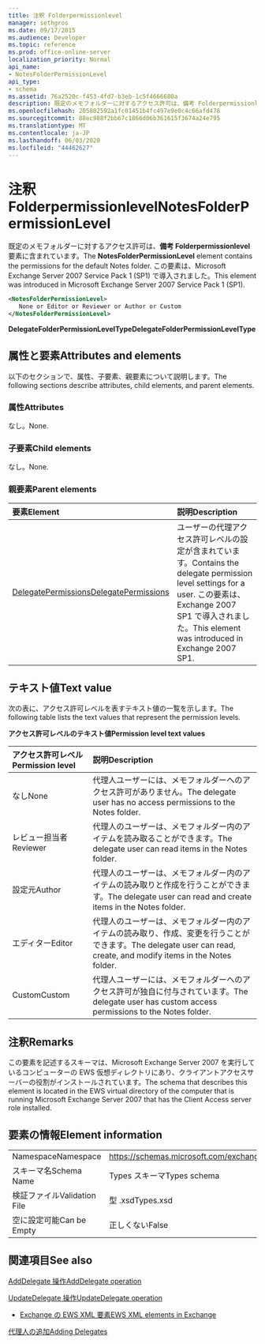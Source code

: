 ```yaml
---
title: 注釈 Folderpermissionlevel
manager: sethgros
ms.date: 09/17/2015
ms.audience: Developer
ms.topic: reference
ms.prod: office-online-server
localization_priority: Normal
api_name:
- NotesFolderPermissionLevel
api_type:
- schema
ms.assetid: 76a2520c-f453-4fd7-b3eb-1c5f4666680a
description: 既定のメモフォルダーに対するアクセス許可は、備考 Folderpermissionlevel 要素に含まれています。 この要素は、Microsoft Exchange Server 2007 Service Pack 1 (SP1) で導入されました。
ms.openlocfilehash: 205802592a1fc01451b4fc497e9e0c4c66afd478
ms.sourcegitcommit: 88ec988f2bb67c1866d06b361615f3674a24e795
ms.translationtype: MT
ms.contentlocale: ja-JP
ms.lasthandoff: 06/03/2020
ms.locfileid: "44462627"
---
```

# <a name="notesfolderpermissionlevel"></a><span data-ttu-id="53c98-104">注釈 Folderpermissionlevel</span><span class="sxs-lookup"><span data-stu-id="53c98-104">NotesFolderPermissionLevel</span></span>

<span data-ttu-id="53c98-105">既定のメモフォルダーに対するアクセス許可は、**備考 Folderpermissionlevel**要素に含まれています。</span><span class="sxs-lookup"><span data-stu-id="53c98-105">The **NotesFolderPermissionLevel** element contains the permissions for the default Notes folder.</span></span> <span data-ttu-id="53c98-106">この要素は、Microsoft Exchange Server 2007 Service Pack 1 (SP1) で導入されました。</span><span class="sxs-lookup"><span data-stu-id="53c98-106">This element was introduced in Microsoft Exchange Server 2007 Service Pack 1 (SP1).</span></span> 
  
```xml
<NotesFolderPermissionLevel>
   None or Editor or Reviewer or Author or Custom
</NotesFolderPermissionLevel>
```

 <span data-ttu-id="53c98-107">**DelegateFolderPermissionLevelType**</span><span class="sxs-lookup"><span data-stu-id="53c98-107">**DelegateFolderPermissionLevelType**</span></span>
## <a name="attributes-and-elements"></a><span data-ttu-id="53c98-108">属性と要素</span><span class="sxs-lookup"><span data-stu-id="53c98-108">Attributes and elements</span></span>

<span data-ttu-id="53c98-109">以下のセクションで、属性、子要素、親要素について説明します。</span><span class="sxs-lookup"><span data-stu-id="53c98-109">The following sections describe attributes, child elements, and parent elements.</span></span>
  
### <a name="attributes"></a><span data-ttu-id="53c98-110">属性</span><span class="sxs-lookup"><span data-stu-id="53c98-110">Attributes</span></span>

<span data-ttu-id="53c98-111">なし。</span><span class="sxs-lookup"><span data-stu-id="53c98-111">None.</span></span>
  
### <a name="child-elements"></a><span data-ttu-id="53c98-112">子要素</span><span class="sxs-lookup"><span data-stu-id="53c98-112">Child elements</span></span>

<span data-ttu-id="53c98-113">なし。</span><span class="sxs-lookup"><span data-stu-id="53c98-113">None.</span></span>
  
### <a name="parent-elements"></a><span data-ttu-id="53c98-114">親要素</span><span class="sxs-lookup"><span data-stu-id="53c98-114">Parent elements</span></span>

|<span data-ttu-id="53c98-115">**要素**</span><span class="sxs-lookup"><span data-stu-id="53c98-115">**Element**</span></span>|<span data-ttu-id="53c98-116">**説明**</span><span class="sxs-lookup"><span data-stu-id="53c98-116">**Description**</span></span>|
|:-----|:-----|
|[<span data-ttu-id="53c98-117">DelegatePermissions</span><span class="sxs-lookup"><span data-stu-id="53c98-117">DelegatePermissions</span></span>](delegatepermissions.md) <br/> |<span data-ttu-id="53c98-118">ユーザーの代理アクセス許可レベルの設定が含まれています。</span><span class="sxs-lookup"><span data-stu-id="53c98-118">Contains the delegate permission level settings for a user.</span></span> <span data-ttu-id="53c98-119">この要素は、Exchange 2007 SP1 で導入されました。</span><span class="sxs-lookup"><span data-stu-id="53c98-119">This element was introduced in Exchange 2007 SP1.</span></span>  <br/> |
   
## <a name="text-value"></a><span data-ttu-id="53c98-120">テキスト値</span><span class="sxs-lookup"><span data-stu-id="53c98-120">Text value</span></span>

<span data-ttu-id="53c98-121">次の表に、アクセス許可レベルを表すテキスト値の一覧を示します。</span><span class="sxs-lookup"><span data-stu-id="53c98-121">The following table lists the text values that represent the permission levels.</span></span>
  
<span data-ttu-id="53c98-122">**アクセス許可レベルのテキスト値**</span><span class="sxs-lookup"><span data-stu-id="53c98-122">**Permission level text values**</span></span>

|<span data-ttu-id="53c98-123">**アクセス許可レベル**</span><span class="sxs-lookup"><span data-stu-id="53c98-123">**Permission level**</span></span>|<span data-ttu-id="53c98-124">**説明**</span><span class="sxs-lookup"><span data-stu-id="53c98-124">**Description**</span></span>|
|:-----|:-----|
|<span data-ttu-id="53c98-125">なし</span><span class="sxs-lookup"><span data-stu-id="53c98-125">None</span></span>  <br/> |<span data-ttu-id="53c98-126">代理人ユーザーには、メモフォルダーへのアクセス許可がありません。</span><span class="sxs-lookup"><span data-stu-id="53c98-126">The delegate user has no access permissions to the Notes folder.</span></span>  <br/> |
|<span data-ttu-id="53c98-127">レビュー担当者</span><span class="sxs-lookup"><span data-stu-id="53c98-127">Reviewer</span></span>  <br/> |<span data-ttu-id="53c98-128">代理人のユーザーは、メモフォルダー内のアイテムを読み取ることができます。</span><span class="sxs-lookup"><span data-stu-id="53c98-128">The delegate user can read items in the Notes folder.</span></span>  <br/> |
|<span data-ttu-id="53c98-129">設定元</span><span class="sxs-lookup"><span data-stu-id="53c98-129">Author</span></span>  <br/> |<span data-ttu-id="53c98-130">代理人のユーザーは、メモフォルダー内のアイテムの読み取りと作成を行うことができます。</span><span class="sxs-lookup"><span data-stu-id="53c98-130">The delegate user can read and create items in the Notes folder.</span></span>  <br/> |
|<span data-ttu-id="53c98-131">エディター</span><span class="sxs-lookup"><span data-stu-id="53c98-131">Editor</span></span>  <br/> |<span data-ttu-id="53c98-132">代理人のユーザーは、メモフォルダー内のアイテムの読み取り、作成、変更を行うことができます。</span><span class="sxs-lookup"><span data-stu-id="53c98-132">The delegate user can read, create, and modify items in the Notes folder.</span></span>  <br/> |
|<span data-ttu-id="53c98-133">Custom</span><span class="sxs-lookup"><span data-stu-id="53c98-133">Custom</span></span>  <br/> |<span data-ttu-id="53c98-134">代理人ユーザーには、メモフォルダーへのアクセス許可が独自に付与されています。</span><span class="sxs-lookup"><span data-stu-id="53c98-134">The delegate user has custom access permissions to the Notes folder.</span></span>  <br/> |
   
## <a name="remarks"></a><span data-ttu-id="53c98-135">注釈</span><span class="sxs-lookup"><span data-stu-id="53c98-135">Remarks</span></span>

<span data-ttu-id="53c98-136">この要素を記述するスキーマは、Microsoft Exchange Server 2007 を実行しているコンピューターの EWS 仮想ディレクトリにあり、クライアントアクセスサーバーの役割がインストールされています。</span><span class="sxs-lookup"><span data-stu-id="53c98-136">The schema that describes this element is located in the EWS virtual directory of the computer that is running Microsoft Exchange Server 2007 that has the Client Access server role installed.</span></span>
  
## <a name="element-information"></a><span data-ttu-id="53c98-137">要素の情報</span><span class="sxs-lookup"><span data-stu-id="53c98-137">Element information</span></span>

|||
|:-----|:-----|
|<span data-ttu-id="53c98-138">Namespace</span><span class="sxs-lookup"><span data-stu-id="53c98-138">Namespace</span></span>  <br/> |https://schemas.microsoft.com/exchange/services/2006/types  <br/> |
|<span data-ttu-id="53c98-139">スキーマ名</span><span class="sxs-lookup"><span data-stu-id="53c98-139">Schema Name</span></span>  <br/> |<span data-ttu-id="53c98-140">Types スキーマ</span><span class="sxs-lookup"><span data-stu-id="53c98-140">Types schema</span></span>  <br/> |
|<span data-ttu-id="53c98-141">検証ファイル</span><span class="sxs-lookup"><span data-stu-id="53c98-141">Validation File</span></span>  <br/> |<span data-ttu-id="53c98-142">型 .xsd</span><span class="sxs-lookup"><span data-stu-id="53c98-142">Types.xsd</span></span>  <br/> |
|<span data-ttu-id="53c98-143">空に設定可能</span><span class="sxs-lookup"><span data-stu-id="53c98-143">Can be Empty</span></span>  <br/> |<span data-ttu-id="53c98-144">正しくない</span><span class="sxs-lookup"><span data-stu-id="53c98-144">False</span></span>  <br/> |
   
## <a name="see-also"></a><span data-ttu-id="53c98-145">関連項目</span><span class="sxs-lookup"><span data-stu-id="53c98-145">See also</span></span>



[<span data-ttu-id="53c98-146">AddDelegate 操作</span><span class="sxs-lookup"><span data-stu-id="53c98-146">AddDelegate operation</span></span>](adddelegate-operation.md)
  
[<span data-ttu-id="53c98-147">UpdateDelegate 操作</span><span class="sxs-lookup"><span data-stu-id="53c98-147">UpdateDelegate operation</span></span>](updatedelegate-operation.md)


- [<span data-ttu-id="53c98-148">Exchange の EWS XML 要素</span><span class="sxs-lookup"><span data-stu-id="53c98-148">EWS XML elements in Exchange</span></span>](ews-xml-elements-in-exchange.md)


[<span data-ttu-id="53c98-149">代理人の追加</span><span class="sxs-lookup"><span data-stu-id="53c98-149">Adding Delegates</span></span>](https://msdn.microsoft.com/library/3a744150-66a3-4a13-9433-793603ba5038%28Office.15%29.aspx)

